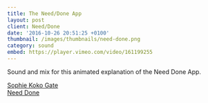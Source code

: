 ```yaml
---
title: The Need/Done App
layout: post
client: Need/Done
date: '2016-10-26 20:51:25 +0100'
thumbnail: /images/thumbnails/need-done.png
category: sound
embed: https://player.vimeo.com/video/161199255
---
```


Sound and mix for this animated explanation of the Need Done App.

[Sophie Koko Gate](http://www.sophiekokogate.com/)  
[Need Done](http://www.needdoneapp.com/)
